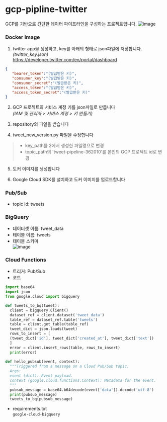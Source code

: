 # gcp-pipline-twitter
GCP를 기반으로 간단한 데이터 파이프라인을 구성하는 프로젝트입니다.
![image](https://user-images.githubusercontent.com/68193636/193706881-d47c2fe6-8dd2-4718-b391-c65023a05291.png)

### Docker Image
1. twitter app을 생성하고, key를 아래의 형태로 json파일에 저장합니다. _(twitter_key.json)_  
https://developer.twitter.com/en/portal/dashboard  

```json
{
   "bearer_token":"(발급받은 키)",
   "consumer_key":"(발급받은 키)",
   "consumer_secret":"(발급받은 키)",
   "access_token":"(발급받은 키)",
   "access_token_secret":"(발급받은 키)"
}
```
2. GCP 프로젝트의 서비스 계정 키를 json파일로 만듭니다  
_(IAM 및 관리자 > 서비스 계정 > 키 만들기)_  

3. repository의 파일을 받습니다  

4. tweet_new_version.py 파일을 수정합니다 
  >* key_path를 2에서 생성한 파일명으로 변경
  >* topic_path의 'tweet-pipeline-362010'를 본인의 GCP 프로젝트 id로 변경

5. 도커 이미지를 생성합니다  

6. Google Cloud SDK를 설치하고 도커 이미지를 업로드합니다


### Pub/Sub
* topic id: tweets

### BigQuery
- 데이터셋 이름: tweet_data
- 테이블 이름: tweets
- 테이블 스키마  
![image](https://user-images.githubusercontent.com/68193636/193709226-7e09faa4-ba68-4e68-8e96-46b0390e7b6d.png)

### Cloud Functions
* 트리거: Pub/Sub
* 코드
```python
import base64
import json
from google.cloud import bigquery

def tweets_to_bq(tweet):
  client = bigquery.Client()
  dataset_ref = client.dataset('tweet_data')
  table_ref = dataset_ref.table('tweets')
  table = client.get_table(table_ref)
  tweet_dict = json.loads(tweet)
  rows_to_insert = [
  (tweet_dict['id'], tweet_dict['created_at'], tweet_dict['text'])
  ]
  error = client.insert_rows(table, rows_to_insert)
  print(error)
  
def hello_pubsub(event, context):
  """Triggered from a message on a Cloud Pub/Sub topic.
  Args:
  event (dict): Event payload.
  context (google.cloud.functions.Context): Metadata for the event.
  """
  pubsub_message = base64.b64decode(event['data']).decode('utf-8')
  print(pubsub_message)
  tweets_to_bq(pubsub_message)
```
* requirements.txt  
`google-cloud-bigquery`
